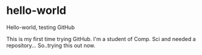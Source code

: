 # hello-world
Hello-world, testing GitHub

This is my first time trying GitHub. 
I'm a student of Comp. Sci and needed a repository...
So..trying this out now.
